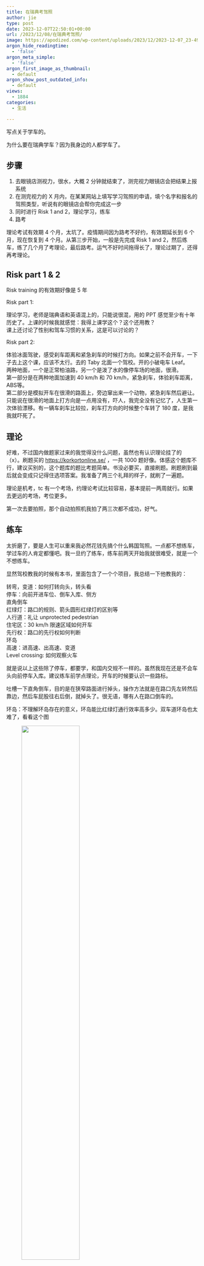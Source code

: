 ```yaml
---
title: 在瑞典考驾照
author: jie
type: post
date: 2023-12-07T22:50:01+00:00
url: /2023/12/08/在瑞典考驾照/
image: https://apodized.com/wp-content/uploads/2023/12/2023-12-07_23-49.png
argon_hide_readingtime:
  - 'false'
argon_meta_simple:
  - 'false'
argon_first_image_as_thumbnail:
  - default
argon_show_post_outdated_info:
  - default
views:
  - 1884
categories:
  - 生活

---
```

写点关于学车的。

为什么要在瑞典学车？因为我身边的人都学车了。

## 步骤

  1. 去眼镜店测视力，很水，大概 2 分钟就结束了，测完视力眼镜店会把结果上报系统
  2. 在测完视力的 X 月内，在某某网站上填写学习驾照的申请，填个名字和报名的驾照类型，听说有的眼镜店会帮你完成这一步
  3. 同时进行 Risk 1 and 2，理论学习，练车
  4. 路考

理论考试有效期 4 个月，太坑了。疫情期间因为路考不好约，有效期延长到 6 个月，现在恢复到 4 个月。从第三步开始，一般是先完成 Risk 1 and 2，然后练车，练了几个月了考理论，最后路考。运气不好时间拖得长了，理论过期了，还得再考理论。

## Risk part 1 & 2

Risk training 的有效期好像是 5 年

Risk part 1:

理论学习，老师是瑞典语和英语混上的，只能说很混，用的 PPT 感觉至少有十年历史了。上课的时候我就感觉：我得上课学这个？这个还用教？  
课上还讨论了性别和驾车习惯的关系，这是可以讨论的？

Risk part 2:

体验冰面驾驶，感受刹车距离和紧急刹车的时候打方向。如果之前不会开车，一下子去上这个课，应该不太行。去的 Taby 北面一个驾校。开的小破电车 Leaf。  
两种地面，一个是正常柏油路，另一个是泼了水的像停车场的地面，很滑。  
第一部分是在两种地面加速到 40 km/h 和 70 km/h，紧急刹车，体验刹车距离，ABS等。  
第二部分是模拟开车在很滑的路面上，旁边窜出来一个动物，紧急刹车然后避让。只能说在很滑的地面上打方向是一点用没有，吓人，我完全没有记忆了，人生第一次体验漂移。有一辆车刹车比较拉，刹车打方向的时候整个车转了 180 度，是我我就吓死了。

## 理论

好难，不过国内做题家过来的我觉得没什么问题，虽然也有认识理论挂了的（x）。刷题买的 <https://korkortonline.se/> ，一共 1000 题好像。体感这个题库不行，建议买别的，这个题库的题比考题简单。书没必要买，直接刷题。刷题刷到最后就会变成只记得住选项答案。我准备了两三个礼拜的样子，就刷了一遍题。

理论是机考，tc 有一个考场，约理论考试比较容易，基本提前一两周就行。如果去更远的考场，考位更多。

第一次去要拍照，那个自动拍照机我拍了两三次都不成功，好气。

## 练车

太折磨了，要是人生可以重来我必然花钱先搞个什么韩国驾照。一点都不想练车，学过车的人肯定都懂吧。我一旦约了练车，练车前两天开始我就很难受，就是一个不想练车。

显然驾校教我的时候有本书，里面包含了一个个项目，我总结一下他教我的：

转弯，变道：如何打转向头，转头看  
停车：向前开进车位、倒车入库、侧方  
直角倒车  
红绿灯：路口的规则、箭头圆形红绿灯的区别等  
人行道：礼让 unprotected pedestrian  
住宅区：30 km/h 限速区域如何开车  
先行权：路口的先行权如何判断  
环岛  
高速：进高速、出高速、变道  
Level crossing: 如何观察火车

就是说以上这些除了停车，都要学，和国内交规不一样的。虽然我现在还是不会车头向前停车入库。建议练车前学点理论，开车的时候要认识一些路标。

吐槽一下直角倒车，目的是在狭窄路面进行掉头，操作方法就是在路口先左转然后靠边，然后车屁股往右后倒，就掉头了。很无语，哪有人在路口倒车的。

环岛：不理解环岛存在的意义，环岛能比红绿灯通行效率高多少。双车道环岛也太难了，看看这个图

<div class="wp-block-image">
<figure class="wp-block-image"><img alt="" src="https://apodized.com/wp-content/uploads/2023/12/Image_1701986934602__01-1024x735.jpg" style="width: 60%;"/><figcaption></figcaption></figure>
</div>

高速：为什么国内高速匝道进主路的时候不用提前加速啊

## 考试

Sollentuna 考场真难约。

听别人说的：如果在驾校学，驾校老师觉得你能考试了，就会帮你报考试，然后老师会开驾校的车带你去考场考试。记得看到过新闻报道，驾校带过去考试的通过率比自己直接去的高。

<https://www.youtube.com/@yhli8942> 推荐一下这个博主的 sollentuna 路线视频，很有用。记路是有用的，尤其大环岛。比如考试的时候考官跟你说往 E4 方向开，如果能记路，就能在看到路牌之前就判断要不要变道。多开欧卡练习（x）。其他比如说限速、人行道、公交车道，有的环岛外侧车道也能左转，记住这些也有用的（老做题家思维 ）。

## 驾校

我猜驾校大多都是中东人开的，我去的 Kista 的一个驾校。驾校老师是有在好好教，但是肯定也是想让我多买课的，表现出来的素质比国内驾校师傅还是高很多的。我后来没去中东驾校了，因为练车时间没有周末的，而且沟通总归有点难的。

## 花费

参考这个计算表格  
<https://korkortonline.se/en/facts/#calculator>

<!-- <div class="wp-block-image">
  <figure class="aligncenter size-full is-resized">
  
  <div class='fancybox-wrapper lazyload-container-unload' data-fancybox='post-images' href='https://apodized.com/wp-content/uploads/2023/12/2023-12-07_16-51.png'>
    <img class="lazyload lazyload-style-1" src="data:image/svg+xml;base64,PCEtLUFyZ29uTG9hZGluZy0tPgo8c3ZnIHdpZHRoPSIxIiBoZWlnaHQ9IjEiIHhtbG5zPSJodHRwOi8vd3d3LnczLm9yZy8yMDAwL3N2ZyIgc3Ryb2tlPSIjZmZmZmZmMDAiPjxnPjwvZz4KPC9zdmc+"  loading="lazy" data-original="https://apodized.com/wp-content/uploads/2023/12/2023-12-07_16-51.png" src="data:image/png;base64,iVBORw0KGgoAAAANSUhEUgAAAAEAAAABCAYAAAAfFcSJAAAAAXNSR0IArs4c6QAAAARnQU1BAACxjwv8YQUAAAAJcEhZcwAADsQAAA7EAZUrDhsAAAANSURBVBhXYzh8+PB/AAffA0nNPuCLAAAAAElFTkSuQmCC" alt="" class="wp-image-564" width="-98" height="-96"  sizes="(max-width: 727px) 100vw, 727px" />
  </div></figure>
</div> -->

<div class="wp-block-image">
<figure class="wp-block-image"><img alt="" src="https://apodized.com/wp-content/uploads/2023/12/2023-12-07_16-51.png" style="width: 80%;"/><figcaption></figcaption></figure>
</div>

显然大头是上多少节课。我是前 20 节课在中东驾校上的，后面 11 节课找了一个中国人上的。一节课 1 小时，我感觉平均水平大家都要上三十多节课。

## 总结

学车太痛苦了，建议不要学，和国内学车不是一个级别的。我在华科绅宝学的，懂的都懂，科目三给了几百块练车，还有一包烟给考官。我学的还是自动挡，科目二是有点难的，但是科目三非常简单。